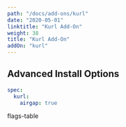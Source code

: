 ```yaml
---
path: "/docs/add-ons/kurl"
date: "2020-05-01"
linktitle: "Kurl Add-On"
weight: 38
title: "Kurl Add-On"
addOn: "kurl"
---
```



## Advanced Install Options

```yaml
spec:
  kurl:
    airgap: true
```

flags-table